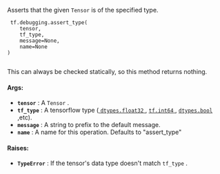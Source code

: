 Asserts that the given  `Tensor`  is of the specified type.

```
 tf.debugging.assert_type(
    tensor,
    tf_type,
    message=None,
    name=None
)
 
```

This can always be checked statically, so this method returns nothing.

#### Args:
- **`tensor`** : A  `Tensor` .
- **`tf_type`** : A tensorflow type ([ `dtypes.float32` ](https://tensorflow.google.cn/api_docs/python/tf/dtypes#float32), [ `tf.int64` ](https://tensorflow.google.cn/api_docs/python/tf#int64), [ `dtypes.bool` ](https://tensorflow.google.cn/api_docs/python/tf/dtypes#bool),etc).
- **`message`** : A string to prefix to the default message.
- **`name`** :  A name for this operation. Defaults to "assert_type"


#### Raises:
- **`TypeError`** : If the tensor's data type doesn't match  `tf_type` .
